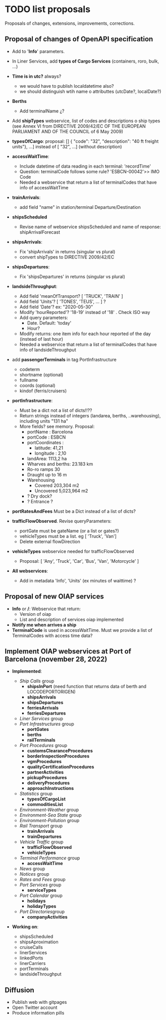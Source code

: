# TODO list proposals

Proposals of changes, extensions, improvements, corrections.

## Proposal of changes of OpenAPI specification

- Add to '**Info**'  parameters.
- In Liner Services, add **types of Cargo Services** (containers, roro, bulk, ...)
- **Time is in utc?** always? 
  - we would have to publish localdatetime also?
  - we should distinguish wtih name o attributtes (utcDate?, localDate?)
- **Berths**
  - Add terminalName ¿?
- Add **shipTypes** webservice, list of codes and descriptions o ship types (see Annex VI from DIRECTIVE 2009/42/EC OF THE EUROPEAN PARLIAMENT AND OF THE COUNCIL of 6 May 2009)
- **typesOfCargo**: proposal: [] { "code": "32", "description": "40 ft freight units"}, ...] instead of 	[ "32", ...] (without description)
- **accessWaitTime**:
  - Include datetime of data reading in each terminal: 'recordTime'
  - Question: terminalCode follows some rule? 'ESBCN-00042'>> IMO Code
  - Needed a webservice that return a list of terminalCodes that have info of accessWaitTime

- **trainArrivals**:
  - add field "name" in station/terminal Departure/Destination

- **shipsScheduled**
  - Revise name of webservice shipsScheduled and name of response: shipArrivalForecast

- **shipsArrivals**:
  - Fix 'shipArrivals' in returns (singular vs plural)
  - convert shipTypes to DIRECTIVE 2009/42/EC 

- **shipsDepartures**:
  - Fix 'shipsDepartures' in returns (singular vs plural)

- **landsideThroughput**:
  - Add field 'meanOfTransport? [ 'TRUCK', 'TRAIN' ]
  - Add field 'Units'?  [ 'TONES', 'TEUS', ... ] ?
  - Add field 'Date'? ex: "2020-05-30"
  - Modify 'hourReported'? '18-19' instead of '18' . Check ISO way
  - Add query parameters:
    - Date. Default: 'today'
    - Hour?
  - Modify returns: one item info for each hour reported of the day (instead of last hour)
  - Needed a webservice that return a list of terminalCodes that have info of landsideThroughput

- add **passengerTerminals** in tag PortInfrastructure
  - codeterm
  - shortname (optional)
  - fullname
  - coords (optional)
  - kindof (ferris/cruisers)

- **portInfrastructure**: 
  - Must be a dict not a list of dicts!!??
  - Return strings instead of integers (landarea, berths, ..warehousing), including units "131 ha"
  - More fields? see memory. Proposal:
    - portName : Barcelona
    - portCode : ESBCN
    - portCoordinates :
      - latitude: 41,21
      - longitude : 2,10
    - landArea: 1113,2 ha
    - Wharves and berths: 23.183 km
    - Ro-ro ramps 30
    - Draught up to 16 m
    - Warehousing
      - Covered 203,304 m2
      - Uncovered 5,023,964 m2
    - ? Dry dock?
    - ? Entrance ?

- **portRatesAndFees** Must be a Dict instead of a list of dicts?
- **trafficFlowObserved**. Revise queryParameters:
  - portGate must be gateName (or a list or gates?)
  - vehicleTypes must be a list. eg [ 'Truck', 'Van']
  - Delete external flowDirection
- **vehicleTypes** webservice needed for trafficFlowObserved
  - Proposal: [ 'Any', 'Truck', 'Car', 'Bus', 'Van', 'Motorcycle' ]
- **All webservices**:
  - Add in metadata 'Info', 'Units' (ex minutes of waittime) ?

## Proposal of new OIAP services
- **Info** or **/**: Webservice that return:
  - Version of oiap
  - List and description of services oiap implemented
- **Notify me when arrives a ship**
- **TerminalCode** is used in accessWaitTime. Must we provide a list of TerminalCodes with access time data?

## Implement OIAP webservices at Port of Barcelona (november 28, 2022)

- **Implemented**:
  - *Ship Calls* group
    - **shipsInPort** (need function that returns data of berth and LOCODEPORTORIGEN)
    - **shipsArrivals**
    - **shipsDepartures**
    - **ferriesArrivals**
    - **ferriesDepartures**
  - *Liner Services* group
  - *Port Infrastructures* group
    - **portGates**
    - **berths**
    - **railTerminals**
  - *Port Procedures* group
    - **customsClearanceProcedures**
    - **borderInspectionProcedures**
    - **vgmProcedures**
    - **qualityCertificationProcedures**
    - **partnerActivities**
    - **pickupProcedures**
    - **deliveryProcedures**
    - **approachInstructions**
  - *Statistics* group
    - **typesOfCargoList**
    - **commoditiesList**
  - *Environment-Weather* group
  - *Environment-Sea State* group
  - *Environment-Pollution* group
  - *Rail Transport* group
    - **trainArrivals**
    - **trainDepartures**
  - *Vehicle Traffic* group
    - **trafficFlowObserved**
    - **vehicleTypes**
  - *Terminal Performance* group
    - **accessWaitTime**
  - *News* group
  - *Notices* group
  - *Rates and Fees* group
  - *Port Services* group
    - **serviceTypes**
  - *Port Calendar* group
    - **holidays**
    - **holidayTypes**
  - *Port Directories*group
    - **companyActivities**
  
- **Working on**:
  - shipsScheduled
  - shipsAproximation
  - cruiseCalls
  - linerServices
  - linkedPorts
  - linerCarriers
  - portTerminals
  - landsideThroughput

## Diffusion

- Publish web with gitpages
- Open Twitter account
- Produce information pills
